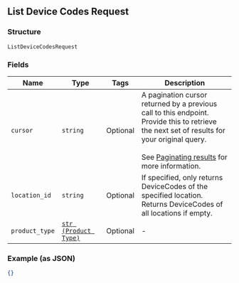 ## List Device Codes Request

### Structure

`ListDeviceCodesRequest`

### Fields

| Name | Type | Tags | Description |
|  --- | --- | --- | --- |
| `cursor` | `string` | Optional | A pagination cursor returned by a previous call to this endpoint.<br>Provide this to retrieve the next set of results for your original query.<br><br>See [Paginating results](#paginatingresults) for more information. |
| `location_id` | `string` | Optional | If specified, only returns DeviceCodes of the specified location.<br>Returns DeviceCodes of all locations if empty. |
| `product_type` | [`str (Product Type)`](/doc/models/product-type.md) | Optional | - |

### Example (as JSON)

```json
{}
```

